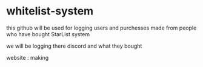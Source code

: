 # whitelist-system


this github will be used for logging users and purchesses made from people who have bought StarList system 

we will be logging there discord and what they bought 

website : making 
